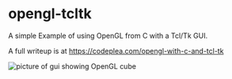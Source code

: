 # opengl-tcltk
A simple Example of using OpenGL from C with a Tcl/Tk GUI.

A full writeup is at https://codeplea.com/opengl-with-c-and-tcl-tk

![picture of gui showing OpenGL cube](https://codeplea.com/public/content/opengl_tk.png)
